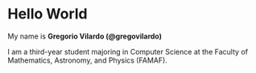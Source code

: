 # Hello World

My name is **Gregorio Vilardo (@gregovilardo)**

I am a third-year student majoring in Computer Science at the Faculty of Mathematics, Astronomy, and Physics (FAMAF).
